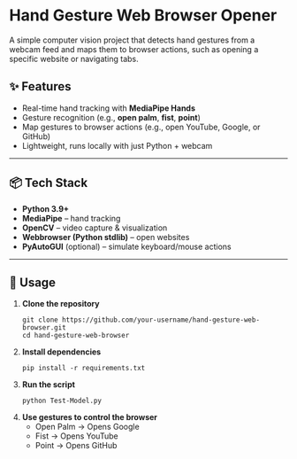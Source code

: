 # Hand Gesture Web Browser Opener

A simple computer vision project that detects hand gestures from a webcam feed and maps them to browser actions, such as opening a specific website or navigating tabs.

## ✨ Features
- Real-time hand tracking with **MediaPipe Hands**  
- Gesture recognition (e.g., **open palm**, **fist**, **point**)  
- Map gestures to browser actions (e.g., open YouTube, Google, or GitHub)  
- Lightweight, runs locally with just Python + webcam  

---

## 📦 Tech Stack
- **Python 3.9+**  
- **MediaPipe** – hand tracking  
- **OpenCV** – video capture & visualization  
- **Webbrowser (Python stdlib)** – open websites  
- **PyAutoGUI** (optional) – simulate keyboard/mouse actions  

---

## 🚀 Usage

1. **Clone the repository**  
   ```
   git clone https://github.com/your-username/hand-gesture-web-browser.git
   cd hand-gesture-web-browser

2. **Install dependencies**
    ```
    pip install -r requirements.txt

3. **Run the script**
    ```
    python Test-Model.py

4. **Use gestures to control the browser**
    * Open Palm → Opens Google
    * Fist → Opens YouTube
    * Point → Opens GitHub